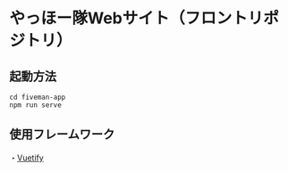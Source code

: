 # やっほー隊Webサイト（フロントリポジトリ）

## 起動方法
```
cd fiveman-app
npm run serve
```

## 使用フレームワーク
・[Vuetify](https://vuetifyjs.com/ja/)
